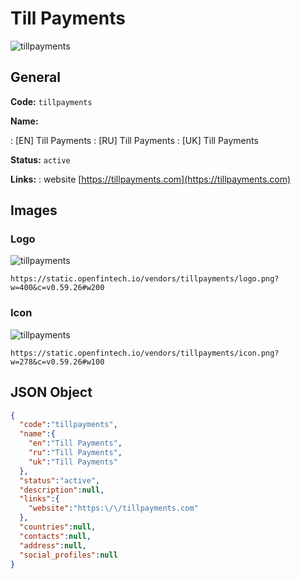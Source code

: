 
# Till Payments 
![tillpayments](https://static.openfintech.io/vendors/tillpayments/logo.png?w=400&c=v0.59.26#w200)  

## General 
 
**Code:** `tillpayments` 
 
**Name:** 
 
:	[EN] Till Payments 
:	[RU] Till Payments 
:	[UK] Till Payments 
 
**Status:** `active` 
 
**Links:** 
: website [https://tillpayments.com](https://tillpayments.com) 
 

## Images 

### Logo 
 
![tillpayments](https://static.openfintech.io/vendors/tillpayments/logo.png?w=400&c=v0.59.26#w200)  

```
https://static.openfintech.io/vendors/tillpayments/logo.png?w=400&c=v0.59.26#w200
```  

### Icon 
 
![tillpayments](https://static.openfintech.io/vendors/tillpayments/icon.png?w=278&c=v0.59.26#w100)  

```
https://static.openfintech.io/vendors/tillpayments/icon.png?w=278&c=v0.59.26#w100
```  

## JSON Object 

```json
{
  "code":"tillpayments",
  "name":{
    "en":"Till Payments",
    "ru":"Till Payments",
    "uk":"Till Payments"
  },
  "status":"active",
  "description":null,
  "links":{
    "website":"https:\/\/tillpayments.com"
  },
  "countries":null,
  "contacts":null,
  "address":null,
  "social_profiles":null
}
```  
